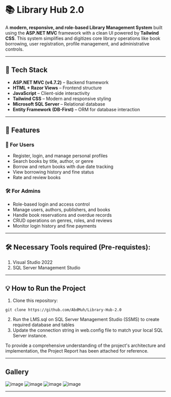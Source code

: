 # 📚 Library Hub 2.0

A **modern, responsive, and role-based Library Management System** built using the **ASP.NET MVC** framework with a clean UI powered by **Tailwind CSS**. This system simplifies and digitizes core library operations like book borrowing, user registration, profile management, and administrative controls.

---

## 🚀 Tech Stack

- **ASP.NET MVC (v4.7.2)** – Backend framework  
- **HTML + Razor Views** – Frontend structure  
- **JavaScript** – Client-side interactivity  
- **Tailwind CSS** – Modern and responsive styling  
- **Microsoft SQL Server** – Relational database  
- **Entity Framework (DB-First)** – ORM for database interaction

---

## 📌 Features

### 👤 For Users
- Register, login, and manage personal profiles  
- Search books by title, author, or genre  
- Borrow and return books with due date tracking  
- View borrowing history and fine status  
- Rate and review books  

### 🛠️ For Admins
- Role-based login and access control  
- Manage users, authors, publishers, and books  
- Handle book reservations and overdue records  
- CRUD operations on genres, roles, and reviews  
- Monitor login history and fine payments

---

## 🛠️ Necessary Tools required (Pre-requistes):

1. Visual Studio 2022
2. SQL Server Management Studio

---

## 💡 How to Run the Project

1. Clone this repository:
```
git clone https://github.com/AbdMuh/Library-Hub-2.0
```
2. Run the LMS.sql on SQL Server Management Studio (SSMS) to create required database and tables
3. Update the connection string in web.config file to match your local SQL Server instance.

To provide a comprehensive understanding of the project's architecture and implementation, the Project Report has been attached for reference.

---

## Gallery

![image](https://github.com/user-attachments/assets/8ceb43b7-a0af-4cf3-9815-9419696d5e08)
![image](https://github.com/user-attachments/assets/8b9ab52a-b1b5-4bf3-a720-e98dd52b3aa6)
![image](https://github.com/user-attachments/assets/3c675e08-a9a6-4e09-ac3c-a4bb1d68d12a)
![image](https://github.com/user-attachments/assets/a8f2c672-b21b-4ad8-9487-ecdfbd4edd1d)


---

